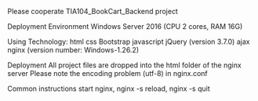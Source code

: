 Please cooperate TIA104_BookCart_Backend project

Deployment Environment
Windows Server 2016 (CPU 2 cores, RAM 16G)

Using Technology:
html
css
Bootstrap
javascript
jQuery (version 3.7.0)
ajax
nginx (version number: Windows-1.26.2)

Deployment
All project files are dropped into the html folder of the nginx server
Please note the encoding problem (utf-8) in nginx.conf

Common instructions
start nginx,
nginx -s reload,
nginx -s quit
